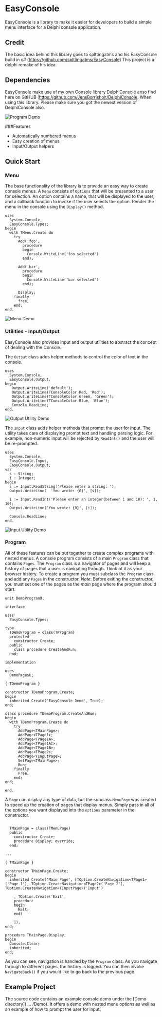 # EasyConsole
EasyConsole is a library to make it easier for developers to build a simple menu interface for a Delphi  console application.

## Credit

The basic idea behind this library goes to splttingatms and his EasyConsole build in c# (https://github.com/splttingatms/EasyConsole)
This project is a delphi remake of his idea. 

## Dependencies

EasyConsole make use of my own Console library DelphiConsole anso find here on GitHUB (https://github.com/JensBorrisholt/DelphiConsole. When using this library. Please make sure you got the newest version of DelphiConsole also.

![Program Demo](http://borrisholt.dk/GitHub/Images/EasyConsole/Image1.gif)

###Features
* Automatically numbered menus
* Easy creation of menus
* Input/Output helpers

## Quick Start
### Menu
The base functionality of the library is to provide an easy way to create console menus. A `Menu` consists of `Options` that will be presented to a user for selection. An option contains a name, that will be displayed to the user, and a callback function to invoke if the user selects the option. Render the menu in the console using the `Display()` method.

```Delphi
uses
  System.Console,
  EasyConsole.Types;
begin
  with TMenu.Create do
    try
      Add('foo',
        procedure
        begin
          Console.WriteLine('foo selected')
        end);

      Add('bar',
        procedure
        begin
          Console.WriteLine('bar selected')
        end);

      Display;
    finally
      free;
    end;
end.
```
![Menu Demo](http://borrisholt.dk/GitHub/Images/EasyConsole/Image2.png)


### Utilities - Input/Output
EasyConsole also provides input and output utilities to abstract the concept of dealing with the Console.

The `Output` class adds helper methods to control the color of text in the console.

```Delphi
uses
  System.Console,
  EasyConsole.Output;
begin
   Output.WriteLine('default');
   Output.WriteLine(TConsoleColor.Red, 'Red');
   Output.WriteLine(TConsoleColor.Green, 'Green');
   Output.WriteLine(TConsoleColor.Blue, 'Blue');
   Console.ReadLine;
end.
```

![Output Utility Demo](http://borrisholt.dk/GitHub/Images/EasyConsole/Image3.png)

The `Input` class adds helper methods that prompt the user for input. The utility takes care of displaying prompt text and handling parsing logic. For example, non-numeric input will be rejected by `ReadInt()` and the user will be re-prompted.

```Delphi
uses
  System.Console,
  EasyConsole.Input,
  EasyConsole.Output;
var
  s : String;
  i : Integer;
begin
  s := Input.ReadString('Please enter a string: ');
  Output.WriteLine(  'You wrote: {0}', [s]);

  i := Input.ReadInt('Please enter an integer(between 1 and 10): ', 1, 10);
  Output.WriteLine('You wrote: {0}', [i]);

  Console.ReadLine;
end.
```

![Input Utility Demo](http://borrisholt.dk/GitHub/Images/EasyConsole/Input.png)

### Program
All of these features can be put together to create complex programs with nested menus. A console program consists of a main `Program` class that contains `Pages`. The `Program` class is a navigator of pages and will keep a history of pages that a user is navigating through. Think of it as your browser history. To create a program you must subclass the `Program` class and add any `Pages` in the constructor. _Note_: Before exiting the constructor, you must set one of the pages as the _main_ page where the program should start.

```Delphi
unit DemoProgramU;

interface

uses
  EasyConsole.Types;

type
  TDemoProgram = class(TProgram)
  protected
    constructor Create;
  public
    class procedure CreateAndRun;
  end;

implementation

uses
  DemoPagesU;

{ TDemoProgram }

constructor TDemoProgram.Create;
begin
  inherited Create('EasyConsole Demo', True);
end;

class procedure TDemoProgram.CreateAndRun;
begin
  with TDemoProgram.Create do
    try
      AddPage<TMainPage>;
      AddPage<TPage1>;
      AddPage<TPage1A>;
      AddPage<TPage1AI>;
      AddPage<TPage1B>;
      AddPage<TPage2>;
      AddPage<TInputPage>;
      SetPage<TMainPage>;
      Run;
    finally
      Free;
    end;
end;

end.
```

A `Page` can display any type of data, but the subclass `MenuPage` was created to speed up the creation of pages that display menus. Simply pass in all of the options you want displayed into the `options` parameter in the constructor.

```Delphi

  TMainPage = class(TMenuPage)
  public
    constructor Create;
    procedure Display; override;
  end;

...

{ TMainPage }

constructor TMainPage.Create;
begin
  inherited Create('Main Page', [TOption.CreateNavigation<TPage1>('Page 1'), TOption.CreateNavigation<TPage2>('Page 2'), TOption.CreateNavigation<TInputPage>('Input')

    , TOption.Create('Exit',
    procedure
    begin
      Halt;
    end)

    ]);
end;

procedure TMainPage.Display;
begin
  Console.Clear;
  inherited;
end;

```

As you can see, navigation is handled by the `Program` class. As you navigate through to different pages, the history is logged. You can then invoke `NavigateBack()` if you would like to go back to the previous page.

## Example Project
The source code contains an example console demo under the [Demo directory]( ... /Demo). It offers a demo with nested menu options as well as an example of how to prompt the user for input.

